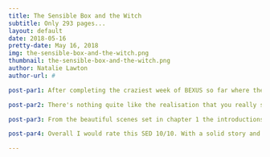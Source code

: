 ```yaml
---
title: The Sensible Box and the Witch
subtitle: Only 293 pages...
layout: default
date: 2018-05-16
pretty-date: May 16, 2018
img: the-sensible-box-and-the-witch.png
thumbnail: the-sensible-box-and-the-witch.png
author: Natalie Lawton
author-url: #

post-par1: After completing the craziest week of BEXUS so far where the team somehow pulled over 800 hours between everyone, that's 114 team hours a day or on average a 60+ hour work week for everyone, we finally had our SED v2.0 finished and ready to send. Or so we thought...

post-par2: There's nothing quite like the realisation that you really should read through the whole SED and that you probably shouldn't skip out the appendices. Followed by the secondary realisation that you probably shouldn't have looked at the total page number and living a life in ignorance is indeed bliss. 293 pages and nearly an hour later I had finally finished traversing the highs and lows of the SED. I leave my review below.

post-par3: From the beautiful scenes set in chapter 1 the introductions of all the major characters was sublime. The exposition and build up in chapter 4, where our sensible box began its journey, was nothing short of literary genius and the magnificent twists that occured in chapter 5 truly had me on the edge of my seat. The way the authors gave the resolution in chapter 7 brought a small tear to my eye, it was truly wonderful to see the sensible box overcome all the trials and tribulations set out before it. Though the shocking introduction of the witch in Appendix I leaves me impatient to read the sequel.

post-par4: Overall I would rate this SED 10/10. With a solid story and well fleshed out characters this piece is surely destined to become a staple in literature. I would recommend it to all as a perfect piece for some bed time reading.

---
```

